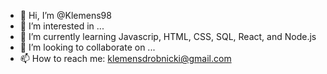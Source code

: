 - 👋 Hi, I’m @Klemens98
- 👀 I’m interested in ...
- 🌱 I’m currently learning Javascrip, HTML, CSS, SQL, React, and Node.js 
- 💞️ I’m looking to collaborate on ...
- 📫 How to reach me: klemensdrobnicki@gmail.com

<!---
Klemens98/Klemens98 is a ✨ special ✨ repository because its `README.md` (this file) appears on your GitHub profile.
You can click the Preview link to take a look at your changes.
--->
